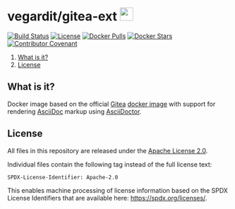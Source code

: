 # vegardit/gitea-ext <a href="https://github.com/vegardit/docker-gitea-ext/" title="GitHub Repo"><img height="30" src="https://raw.githubusercontent.com/simple-icons/simple-icons/develop/icons/github.svg?sanitize=true"></a>

[![Build Status](https://github.com/vegardit/docker-gitea-ext/workflows/Build/badge.svg "GitHub Actions")](https://github.com/vegardit/docker-gitea-ext/actions?query=workflow%3ABuild)
[![License](https://img.shields.io/github/license/vegardit/docker-gitea-ext.svg?label=license)](#license)
[![Docker Pulls](https://img.shields.io/docker/pulls/vegardit/gitea-ext.svg)](https://hub.docker.com/r/vegardit/gitea-ext)
[![Docker Stars](https://img.shields.io/docker/stars/vegardit/gitea-ext.svg)](https://hub.docker.com/r/vegardit/gitea-ext)
[![Contributor Covenant](https://img.shields.io/badge/Contributor%20Covenant-v2.0%20adopted-ff69b4.svg)](CODE_OF_CONDUCT.md)

1. [What is it?](#what-is-it)
1. [License](#license)


## <a name="what-is-it"></a>What is it?

Docker image based on the official [Gitea](https://gitea.io/) [docker image](https://hub.docker.com/r/gitea/gitea) with support for rendering [AsciiDoc](https://asciidoc.org/) markup using [AsciiDoctor](https://asciidoctor.org/).


## <a name="license"></a>License

All files in this repository are released under the [Apache License 2.0](LICENSE.txt).

Individual files contain the following tag instead of the full license text:
```
SPDX-License-Identifier: Apache-2.0
```

This enables machine processing of license information based on the SPDX License Identifiers that are available here: https://spdx.org/licenses/.
